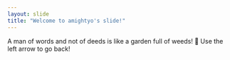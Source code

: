 ```yaml
---
layout: slide
title: "Welcome to amightyo's slide!"
---
```

A man of words and not of deeds is like a garden full of weeds! :tada:
Use the left arrow to go back!
